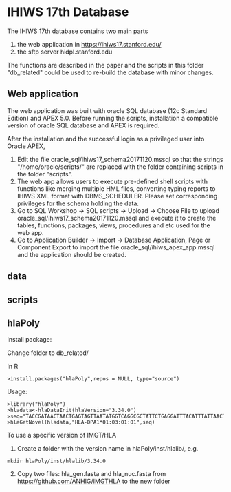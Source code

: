 # IHIWS 17th Database
The IHIWS 17th database contains two main parts
1. the web application in https://ihiws17.stanford.edu/ 
2. the sftp server hidpl.stanford.edu

The functions are described in the paper and the scripts in this folder "db_related" could be used to re-build the database with minor changes.

## Web application
The web application was built with oracle SQL database (12c Standard Edition) and APEX 5.0. Before running the scripts, installation a compatible version of oracle SQL database and APEX is required.

After the installation and the successful login as a privileged user into Oracle APEX,

1. Edit the file oracle_sql/ihiws17_schema20171120.mssql so that the strings "/home/oracle/scripts/" are replaced with the folder containing scripts in the folder "scripts".
2. The web app allows users to execute pre-defined shell scripts with functions like merging multiple HML files, converting typing reports to IHIWS XML format with DBMS_SCHEDULER. Please set corresponding privileges for the schema holding the data.
3. Go to SQL Workshop -> SQL scripts -> Upload -> Choose File to upload oracle_sql/ihiws17_schema20171120.mssql and execute it to create the tables, functions, packages, views, procedures and etc used for the web app. 
4. Go to Application Builder -> Import -> Database Application, Page or Component Export to import the file oracle_sql/ihiws_apex_app.mssql and the application should be created.

## data

## scripts

## hlaPoly

Install package:

Change folder to db_related/

In R
```
>install.packages("hlaPoly",repos = NULL, type="source")
```

Usage:
```
>library("hlaPoly")
>hladata<-hlaDataInit(hlaVersion="3.34.0")
>seq="TACCGATAACTAACTGAGTAGTTAATATGGTCAGGCGCTATTCTGAGGATTTACATTTATTAACTCACTTTATTCTCACACATAGTCTTTGAGGTAGGTACTATTATTTTCACTATTTCACATGAGAGATACTTACATCTTTTTACATACACAGAGACTTTAAGCACTTTGATCAAGTTCCCACAGCTATGAAGTAGTAGGGCTAGCTTCCAATCCAGAAAGTCTGGATCCAAGACTGTTTATCCACTGTCCTATTCACCCTATTTTGTGAAGGAAAAGACCAAGTTCAAATTCTCCAGAGTCCATTGCCAAATAATGGAGTCAGATCTATATTTCTATACATAATTACAACACAGTGTGGTGGGTGCCTGTAACTACTTACTGTCTCTACTTGGACTCATTCCATGGCAATGTTCACACAAAAAATGCC"
>hlaGetNovel(hladata,"HLA-DPA1*01:03:01:01",seq)
```

To use a specific version of IMGT/HLA

1. Create a folder with the version name in hlaPoly/inst/hlalib/, e.g. 
```
mkdir hlaPoly/inst/hlalib/3.34.0
```
2. Copy two files: hla_gen.fasta and hla_nuc.fasta from https://github.com/ANHIG/IMGTHLA to the new folder


